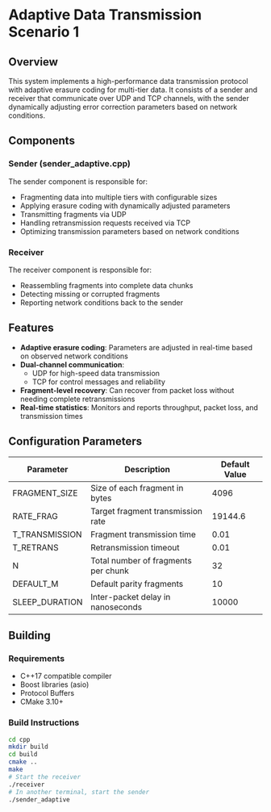 # Adaptive Data Transmission Scenario 1

## Overview
This system implements a high-performance data transmission protocol with adaptive erasure coding for multi-tier data. It consists of a sender and receiver that communicate over UDP and TCP channels, with the sender dynamically adjusting error correction parameters based on network conditions.

## Components

### Sender (sender_adaptive.cpp)
The sender component is responsible for:
- Fragmenting data into multiple tiers with configurable sizes
- Applying erasure coding with dynamically adjusted parameters
- Transmitting fragments via UDP
- Handling retransmission requests received via TCP
- Optimizing transmission parameters based on network conditions

### Receiver
The receiver component is responsible for:
- Reassembling fragments into complete data chunks
- Detecting missing or corrupted fragments
- Reporting network conditions back to the sender

## Features
- **Adaptive erasure coding**: Parameters are adjusted in real-time based on observed network conditions
- **Dual-channel communication**:
    - UDP for high-speed data transmission
    - TCP for control messages and reliability
- **Fragment-level recovery**: Can recover from packet loss without needing complete retransmissions
- **Real-time statistics**: Monitors and reports throughput, packet loss, and transmission times

## Configuration Parameters
| Parameter | Description | Default Value |
|-----------|-------------|---------------|
| FRAGMENT_SIZE | Size of each fragment in bytes | 4096 |
| RATE_FRAG | Target fragment transmission rate | 19144.6 |
| T_TRANSMISSION | Fragment transmission time | 0.01 |
| T_RETRANS | Retransmission timeout | 0.01 |
| N | Total number of fragments per chunk | 32 |
| DEFAULT_M | Default parity fragments | 10 |
| SLEEP_DURATION | Inter-packet delay in nanoseconds | 10000 |

## Building

### Requirements
- C++17 compatible compiler
- Boost libraries (asio)
- Protocol Buffers
- CMake 3.10+

### Build Instructions
```bash
cd cpp
mkdir build
cd build
cmake ..
make
# Start the receiver
./receiver
# In another terminal, start the sender
./sender_adaptive
```

